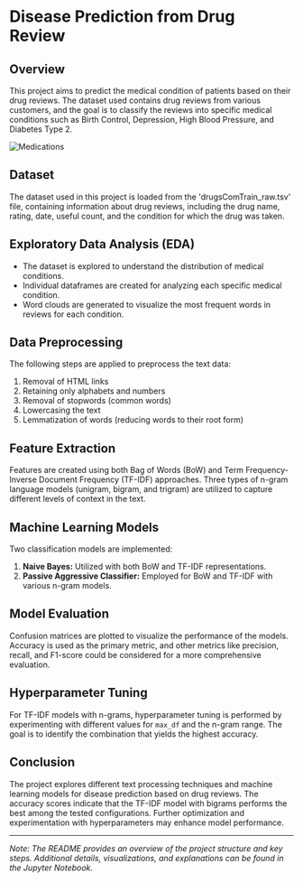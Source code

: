# Disease Prediction from Drug Review

## Overview
This project aims to predict the medical condition of patients based on their drug reviews. The dataset used contains drug reviews from various customers, and the goal is to classify the reviews into specific medical conditions such as Birth Control, Depression, High Blood Pressure, and Diabetes Type 2.


![Medications](https://huenemefamily.com/wp-content/uploads/2016/06/medications-620x420_c.jpg)


## Dataset
The dataset used in this project is loaded from the 'drugsComTrain_raw.tsv' file, containing information about drug reviews, including the drug name, rating, date, useful count, and the condition for which the drug was taken.

## Exploratory Data Analysis (EDA)
- The dataset is explored to understand the distribution of medical conditions.
- Individual dataframes are created for analyzing each specific medical condition.
- Word clouds are generated to visualize the most frequent words in reviews for each condition.

## Data Preprocessing
The following steps are applied to preprocess the text data:
1. Removal of HTML links
2. Retaining only alphabets and numbers
3. Removal of stopwords (common words)
4. Lowercasing the text
5. Lemmatization of words (reducing words to their root form)

## Feature Extraction
Features are created using both Bag of Words (BoW) and Term Frequency-Inverse Document Frequency (TF-IDF) approaches. Three types of n-gram language models (unigram, bigram, and trigram) are utilized to capture different levels of context in the text.

## Machine Learning Models
Two classification models are implemented:
1. **Naive Bayes:** Utilized with both BoW and TF-IDF representations.
2. **Passive Aggressive Classifier:** Employed for BoW and TF-IDF with various n-gram models.

## Model Evaluation
Confusion matrices are plotted to visualize the performance of the models. Accuracy is used as the primary metric, and other metrics like precision, recall, and F1-score could be considered for a more comprehensive evaluation.

## Hyperparameter Tuning
For TF-IDF models with n-grams, hyperparameter tuning is performed by experimenting with different values for `max_df` and the n-gram range. The goal is to identify the combination that yields the highest accuracy.

## Conclusion
The project explores different text processing techniques and machine learning models for disease prediction based on drug reviews. The accuracy scores indicate that the TF-IDF model with bigrams performs the best among the tested configurations. Further optimization and experimentation with hyperparameters may enhance model performance.

---

*Note: The README provides an overview of the project structure and key steps. Additional details, visualizations, and explanations can be found in the Jupyter Notebook.*

